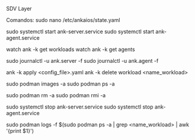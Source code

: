 SDV Layer

Comandos:
sudo nano /etc/ankaios/state.yaml

sudo systemctl start ank-server.service
sudo systemctl start ank-agent.service

watch ank -k get workloads
watch ank -k get agents

sudo journalctl -u ank.server -f
sudo journalctl -u ank.agent -f

ank -k apply <config_file>.yaml
ank -k delete workload <name_workload>

sudo podman images -a
sudo podman ps -a

sudo podman rm -a
sudo podman rmi -a

sudo systemctl stop ank-server.service
sudo systemctl stop ank-agent.service

sudo podman logs -f $(sudo podman ps -a | grep <name_workload> | awk '{print $1}')
